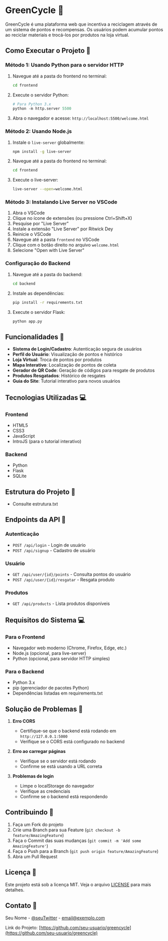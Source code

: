 # GreenCycle 🌱

GreenCycle é uma plataforma web que incentiva a reciclagem através de um sistema de pontos e recompensas. Os usuários podem acumular pontos ao reciclar materiais e trocá-los por produtos na loja virtual.

## Como Executar o Projeto 🚀

### Método 1: Usando Python para o servidor HTTP

1. Navegue até a pasta do frontend no terminal:
   ```bash
   cd frontend
   ```
2. Execute o servidor Python:
   ```python
   # Para Python 3.x
   python -m http.server 5500
   ```
3. Abra o navegador e acesse: `http://localhost:5500/welcome.html`

### Método 2: Usando Node.js

1. Instale o `live-server` globalmente:
   ```bash
   npm install -g live-server
   ```
2. Navegue até a pasta do frontend no terminal:
   ```bash
   cd frontend
   ```
3. Execute o live-server:
   ```bash
   live-server --open=welcome.html
   ```

### Método 3: Instalando Live Server no VSCode
1. Abra o VSCode
2. Clique no ícone de extensões (ou pressione Ctrl+Shift+X)
3. Pesquise por "Live Server"
4. Instale a extensão "Live Server" por Ritwick Dey
5. Reinicie o VSCode
6. Navegue até a pasta `frontend` no VSCode
7. Clique com o botão direito no arquivo `welcome.html`
8. Selecione "Open with Live Server"

### Configuração do Backend

1. Navegue até a pasta do backend:
   ```bash
   cd backend
   ```

2. Instale as dependências:
   ```bash
   pip install -r requirements.txt
   ```

3. Execute o servidor Flask:
   ```bash
   python app.py
   ```

## Funcionalidades 🚀

- **Sistema de Login/Cadastro**: Autenticação segura de usuários
- **Perfil do Usuário**: Visualização de pontos e histórico
- **Loja Virtual**: Troca de pontos por produtos
- **Mapa Interativo**: Localização de pontos de coleta
- **Gerador de QR Code**: Geração de códigos para resgate de produtos
- **Produtos Resgatados**: Histórico de resgates
- **Guia do Site**: Tutorial interativo para novos usuários

## Tecnologias Utilizadas 💻

### Frontend
- HTML5
- CSS3
- JavaScript
- IntroJS (para o tutorial interativo)

### Backend
- Python
- Flask
- SQLite

## Estrutura do Projeto 📁

- Consulte estrutura.txt

## Endpoints da API 🔌

### Autenticação
- `POST /api/login` - Login de usuário
- `POST /api/signup` - Cadastro de usuário

### Usuário
- `GET /api/user/{id}/points` - Consulta pontos do usuário
- `POST /api/user/{id}/resgatar` - Resgata produto

### Produtos
- `GET /api/products` - Lista produtos disponíveis

## Requisitos do Sistema 💻

### Para o Frontend
- Navegador web moderno (Chrome, Firefox, Edge, etc.)
- Node.js (opcional, para live-server)
- Python (opcional, para servidor HTTP simples)

### Para o Backend
- Python 3.x
- pip (gerenciador de pacotes Python)
- Dependências listadas em requirements.txt

## Solução de Problemas 🔧

1. **Erro CORS**
   - Certifique-se que o backend está rodando em `http://127.0.0.1:5000`
   - Verifique se o CORS está configurado no backend

2. **Erro ao carregar páginas**
   - Verifique se o servidor está rodando
   - Confirme se está usando a URL correta

3. **Problemas de login**
   - Limpe o localStorage do navegador
   - Verifique as credenciais
   - Confirme se o backend está respondendo

## Contribuindo 🤝

1. Faça um Fork do projeto
2. Crie uma Branch para sua Feature (`git checkout -b feature/AmazingFeature`)
3. Faça o Commit das suas mudanças (`git commit -m 'Add some AmazingFeature'`)
4. Faça o Push para a Branch (`git push origin feature/AmazingFeature`)
5. Abra um Pull Request

## Licença 📝

Este projeto está sob a licença MIT. Veja o arquivo [LICENSE](LICENSE) para mais detalhes.

## Contato 📧

Seu Nome - [@seuTwitter](https://twitter.com/seutwitter) - email@exemplo.com

Link do Projeto: [https://github.com/seu-usuario/greencycle](https://github.com/seu-usuario/greencycle)